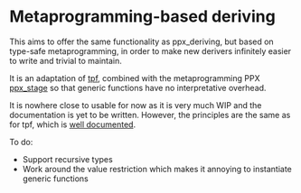 # Metaprogramming-based deriving

This aims to offer the same functionality as ppx_deriving, but based on
type-safe metaprogramming, in order to make new derivers infinitely easier to
write and trivial to maintain.

It is an adaptation of [tpf](https://github.com/pqwy/tpf/blob/master/tpf.opam),
combined with the metaprogramming PPX
[ppx_stage](https://github.com/stedolan/ppx_stage) so that generic functions
have no interpretative overhead.

It is nowhere close to usable for now as it is very much WIP and the
documentation is yet to be written. However, the principles are the same as for
tpf, which is [well documented](https://pqwy.github.io/tpf/doc/tpf/index.html).

To do:

- Support recursive types
- Work around the value restriction which makes it annoying to instantiate
  generic functions
